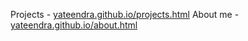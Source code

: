 Projects - [yateendra.github.io/projects.html](https://yateendra.github.io/projects.html)
About me  - [yateendra.github.io/about.html](https://yateendra.github.io/about.html)
